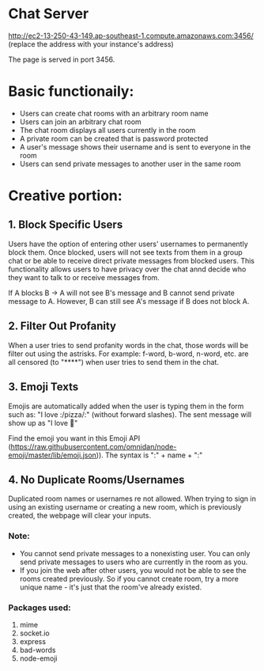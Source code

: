 # Chat Server

http://ec2-13-250-43-149.ap-southeast-1.compute.amazonaws.com:3456/
(replace the address with your instance's address)

The page is served in port 3456. 

# Basic functionaily:
- Users can create chat rooms with an arbitrary room name  
- Users can join an arbitrary chat room  
- The chat room displays all users currently in the room  
- A private room can be created that is password protected  
- A user's message shows their username and is sent to everyone in the room  
- Users can send private messages to another user in the same room  

# Creative portion:
## 1. Block Specific Users
Users have the option of entering other users' usernames to permanently block them. Once blocked, users will not see texts from them in a group chat or be able to receive direct private messages from blocked users. This functionality allows users to have privacy over the chat annd decide who they want to talk to or receive messages from. 

If A blocks B -> A will not see B's message and B cannot send private message to A. However, B can still see A's message if B does not block A. 

## 2. Filter Out Profanity
When a user tries to send profanity words in the chat, those words will be filter out using the astrisks. 
For example: f-word, b-word, n-word, etc. are all censored (to "****") when user tries to send them in the chat.

## 3. Emoji Texts
Emojis are automatically added when the user is typing them in the form such as: 
"I love :/pizza/:" (without forward slashes). The sent message will show up as "I love 🍕"

Find the emoji you want in this Emoji API (https://raw.githubusercontent.com/omnidan/node-emoji/master/lib/emoji.json)). The syntax is ":" + name + ":" 

## 4. No Duplicate Rooms/Usernames 
Duplicated room names or usernames re not allowed. When trying to sign in using an existing username or creating a new room, which is previously
created, the webpage will clear your inputs.


### Note:
- You cannot send private messages to a nonexisting user. You can only send private messages to users who are currently in the room as you. 
- If you join the web after other users, you would not be able to see the rooms created previously. So if you cannot create room, try a more unique name - it's just that the room've already existed.

### Packages used:
1. mime
2. socket.io
3. express
4. bad-words
5. node-emoji
